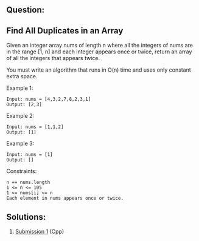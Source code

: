 ## Question:

## Find All Duplicates in an Array

Given an integer array nums of length n where all the integers of nums are in the range [1, n] and each integer appears once or twice, return an array of all the integers that appears twice.

You must write an algorithm that runs in O(n) time and uses only constant extra space.

 

Example 1:

    Input: nums = [4,3,2,7,8,2,3,1]
    Output: [2,3]
Example 2:

    Input: nums = [1,1,2]
    Output: [1]
Example 3:

    Input: nums = [1]
    Output: []
 

Constraints:

    n == nums.length
    1 <= n <= 105
    1 <= nums[i] <= n
    Each element in nums appears once or twice.

## Solutions:
1. [Submission 1](./solution1.cpp) (Cpp)